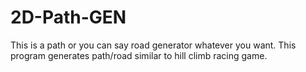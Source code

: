 # 2D-Path-GEN
This is a path or you can say road generator whatever you want. 
This program generates path/road similar to hill climb racing game. 